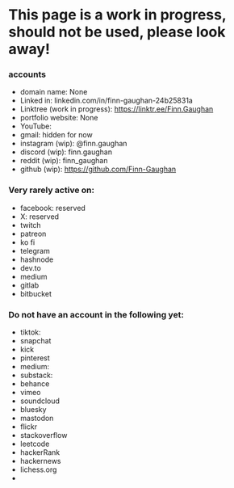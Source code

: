 # This page is a work in progress, should not be used, please look away!


### accounts
- domain name: None
- Linked in: linkedin.com/in/finn-gaughan-24b25831a
- Linktree (work in progress): https://linktr.ee/Finn.Gaughan
- portfolio website: None
- YouTube: 
- gmail: hidden for now
- instagram (wip): @finn.gaughan
- discord (wip): finn.gaughan
- reddit (wip): finn_gaughan
- github (wip): https://github.com/Finn-Gaughan

### Very rarely active on:
- facebook: reserved
- X: reserved
- twitch
- patreon
- ko fi
- telegram
- hashnode
- dev.to
- medium
- gitlab
- bitbucket


### Do not have an account in the following yet:
- tiktok:
- snapchat
- kick
- pinterest
- medium:
- substack:
- behance
- vimeo
- soundcloud
- bluesky
- mastodon
- flickr
- stackoverflow
- leetcode
- hackerRank
- hackernews
- lichess.org
- 

<!--
**Finn-Gaughan/Finn-Gaughan** is a ✨ _special_ ✨ repository because its `README.md` (this file) appears on your GitHub profile.

Here are some ideas to get you started:

- 🔭 I’m currently working on ...
- 🌱 I’m currently learning ...
- 👯 I’m looking to collaborate on ...
- 🤔 I’m looking for help with ...
- 💬 Ask me about ...
- 📫 How to reach me: ...
- 😄 Pronouns: ...
- ⚡ Fun fact: ...
-->
